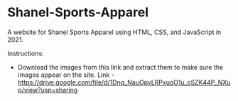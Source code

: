 # Shanel-Sports-Apparel
A website for Shanel Sports Apparel using HTML, CSS, and JavaScript in 2021.

Instructions:
- Download the images from this link and extract them to make sure the images appear on the site. Link - https://drive.google.com/file/d/1Dnq_NauOpvLRPxuoO1u_oSZK44P_NXup/view?usp=sharing
